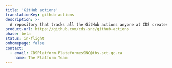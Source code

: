```yaml
---
title: 'GitHub actions'
translationKey: github-actions
description: >-
  A repository that tracks all the GitHub actions anyone at CDS creates.
product-url: https://github.com/cds-snc/github-actions
phase: beta
status: in-flight
onhomepage: false
contact:
  - email: CDSPlatform.PlateformesSNC@tbs-sct.gc.ca
    name: The Platform Team
---
```

